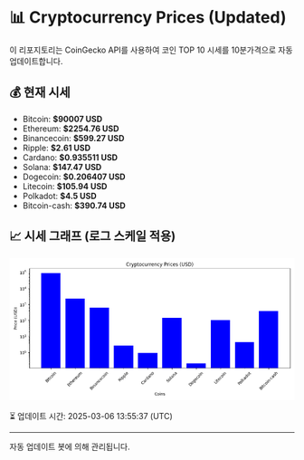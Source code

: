 
# 📊 Cryptocurrency Prices (Updated)

이 리포지토리는 CoinGecko API를 사용하여 코인 TOP 10 시세를 10분가격으로 자동 업데이트합니다.

## 💰 현재 시세
- Bitcoin: **$90007 USD**
- Ethereum: **$2254.76 USD**
- Binancecoin: **$599.27 USD**
- Ripple: **$2.61 USD**
- Cardano: **$0.935511 USD**
- Solana: **$147.47 USD**
- Dogecoin: **$0.206407 USD**
- Litecoin: **$105.94 USD**
- Polkadot: **$4.5 USD**
- Bitcoin-cash: **$390.74 USD**

## 📈 시세 그래프 (로그 스케일 적용)
![Crypto Prices](crypto_prices.png)

⏳ 업데이트 시간: 2025-03-06 13:55:37 (UTC)

---
자동 업데이트 봇에 의해 관리됩니다.
